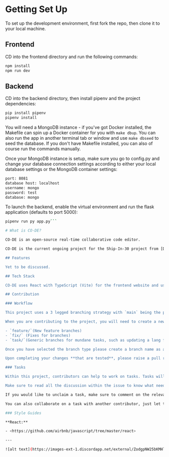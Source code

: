 # Getting Set Up

To set up the development environment, first fork the repo, then clone it to your local machine.

## Frontend

CD into the frontend directory and run the following commands:

```bash
npm install
npm run dev
```

## Backend

CD into the backend directory, then install pipenv and the project dependencies:

```bash
pip install pipenv
pipenv install
```

You will need a MongoDB instance - if you've got Docker installed, the Makefile can spin up a Docker container for you with `make dbup`. You can also run the app in another terminal tab or window and use `make dbseed` to seed the database. If you don't have Makefile installed, you can also of course run the commands manually.

Once your MongoDB instance is setup, make sure you go to config.py and change your database connection settings according to either your local database settings or the MongoDB container settings:
```sh
port: 8081
database host: localhost
username: mongo
password: test
database: mongo
```
To launch the backend, enable the virtual environment and run the flask application (defaults to port 5000):

```bash
pipenv run py app.py```

# What is CO-DE?

CO-DE is an open-source real-time collaborative code editor.

CO-DE is the current ongoing project for the Ship-In-30 project from [David's Developer Safeplace](https://discord.gg/devsafeplace) Discord server.

## Features

Yet to be discussed.

## Tech Stack

CO-DE uses React with TypeScript (Vite) for the frontend website and uses Flask (Python) for the backend API and WebSocket infrastructure.

## Contribution

### Workflow

This project uses a 3 legged branching strategy with `main` being the production version of the code; the main branch reflects the current version that is currently live to the public. The `development` branch contains the active changes that are made by the engineers to implement new features or fixes; pull requests are needed to contribute to `development` with approvals from other engineers.

When you are contributing to the project, you will need to create a new branch based on the `development` branch. Please format the branch with a prefix and a name that best describes the type of change being implemented these contain:

- `feature/`(New feature branches)
- `fix/` (Fixes for branches)
- `task/`(Generic branches for mundane tasks, such as updating a lang file or dependencies)

Once you have selected the branch type please create a branch name as a suffix. For example, if you had a branch that implemented a login button on the home page you would call it `feature/home-page-login-button`

Upon completing your changes **that are tested**, please raise a pull request that merges **into development**, fill out the template and drop a link to the pull request in the "Ship-In-30" [discussion](https://discord.com/channels/368853404723707914/1073307477405335592) channel. Upon review and approval, your changes will be submitted to the development branch. Then once the version is ready, it is released into production.

### Tasks

Within this project, contributors can help to work on tasks. Tasks will be split into different issues. To claim a task, find the issue that includes your chosen task and comment that you would like to work on a specific part of the issue. It's key that we communicate with each other to create a more productive and efficient development environment. You can also mention that you've claimed a task in the [discussion](https://discord.com/channels/368853404723707914/1073307477405335592) channel.

Make sure to read all the discussion within the issue to know what needs to be completed, there will be a checklist of tasks and who's working on them in the issue description to help things flow smoothly.

If you would like to unclaim a task, make sure to comment on the relevant issue to let everybody else know that the issue is open for contribution.

You can also collaborate on a task with another contributor, just let the rest of the team know in the issue discussion.

### Style Guides

**React:**

- <https://github.com/airbnb/javascript/tree/master/react>

---

![alt text](https://images-ext-1.discordapp.net/external/ZodgpNW25bKMHly3yapNdxjUcH8s__4xR5pqVxXy1dA/https/cdn-longterm.mee6.xyz/plugins/embeds/images/368853404723707914/668c5398d4a84cfbd3475ae6d201c456e398f819dcbf513c719b6d00aac67756.png?width=848&height=676)
